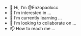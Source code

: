 - 👋 Hi, I’m @Enzopaolocc
- 👀 I’m interested in ...
- 🌱 I’m currently learning ...
- 💞️ I’m looking to collaborate on ...
- 📫 How to reach me ...

<!---
Enzopaolocc/Enzopaolocc is a ✨ special ✨ repository because its `README.md` (this file) appears on your GitHub profile.
You can click the Preview link to take a look at your changes.
--->
